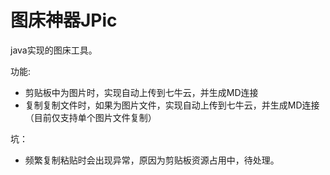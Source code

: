 # 图床神器JPic

java实现的图床工具。

功能:

- 剪贴板中为图片时，实现自动上传到七牛云，并生成MD连接
- 复制复制文件时，如果为图片文件，实现自动上传到七牛云，并生成MD连接（目前仅支持单个图片文件复制）

坑：
- 频繁复制粘贴时会出现异常，原因为剪贴板资源占用中，待处理。